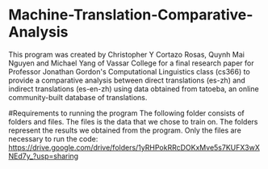 # Machine-Translation-Comparative-Analysis
This program was created by Christopher Y Cortazo Rosas, Quynh Mai Nguyen and Michael Yang of Vassar College for a final research paper for Professor Jonathan Gordon's Computational Linguistics class (cs366) to provide a comparative analysis between direct translations (es-zh) and indirect translations (es-en-zh) using data obtained from tatoeba, an online community-built database of translations.

#Requirements to running the program
The following folder consists of folders and files. The files is the data that we chose to train on. The folders represent the results we obtained from the program. Only the files are necessary to run the code: https://drive.google.com/drive/folders/1yRHPokRRcDOKxMve5s7KUFX3wXNEd7y_?usp=sharing
